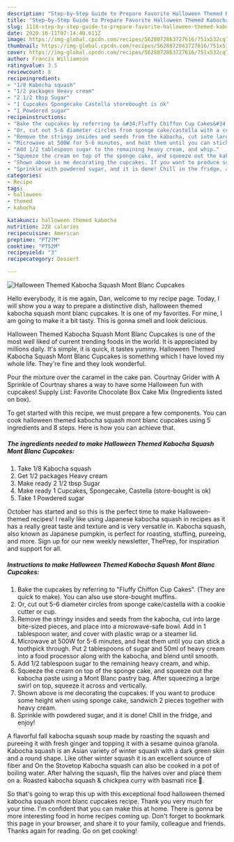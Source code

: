 ```yaml
---
description: "Step-by-Step Guide to Prepare Favorite Halloween Themed Kabocha Squash Mont Blanc Cupcakes"
title: "Step-by-Step Guide to Prepare Favorite Halloween Themed Kabocha Squash Mont Blanc Cupcakes"
slug: 1118-step-by-step-guide-to-prepare-favorite-halloween-themed-kabocha-squash-mont-blanc-cupcakes
date: 2020-10-11T07:14:40.611Z
image: https://img-global.cpcdn.com/recipes/5628072863727616/751x532cq70/halloween-themed-kabocha-squash-mont-blanc-cupcakes-recipe-main-photo.jpg
thumbnail: https://img-global.cpcdn.com/recipes/5628072863727616/751x532cq70/halloween-themed-kabocha-squash-mont-blanc-cupcakes-recipe-main-photo.jpg
cover: https://img-global.cpcdn.com/recipes/5628072863727616/751x532cq70/halloween-themed-kabocha-squash-mont-blanc-cupcakes-recipe-main-photo.jpg
author: Francis Williamson
ratingvalue: 3.5
reviewcount: 8
recipeingredient:
- "1/8 Kabocha squash"
- "1/2 packages Heavy cream"
- "2 1/2 tbsp Sugar"
- "1 Cupcakes Spongecake Castella storebought is ok"
- "1 Powdered sugar"
recipeinstructions:
- "Bake the cupcakes by referring to &#34;Fluffy Chiffon Cup Cakes&#34;. (They are quick to make). You can also use store-bought muffins."
- "Or, cut out 5-6 diameter circles from sponge cake/castella with a cookie cutter or cup."
- "Remove the stringy insides and seeds from the kabocha, cut into large bite-sized pieces, and place into a microwave-safe bowl. Add in 1 tablespoon water, and cover with plastic wrap or a steamer lid."
- "Microwave at 500W for 5-6 minutes, and heat them until you can stick a toothpick through. Put 2 tablespoons of sugar and 50ml of heavy cream into a food processor along with the kabocha, and blend until smooth."
- "Add 1/2 tablespoon sugar to the remaining heavy cream, and whip."
- "Squeeze the cream on top of the sponge cake, and squeeze out the kabocha paste using a Mont Blanc pastry bag. After squeezing a large swirl on top, squeeze it across and vertically."
- "Shown above is me decorating the cupcakes. If you want to produce some height when using sponge cake, sandwich 2 pieces together with heavy cream."
- "Sprinkle with powdered sugar, and it is done! Chill in the fridge, and enjoy!"
categories:
- Recipe
tags:
- halloween
- themed
- kabocha

katakunci: halloween themed kabocha 
nutrition: 228 calories
recipecuisine: American
preptime: "PT27M"
cooktime: "PT52M"
recipeyield: "3"
recipecategory: Dessert

---
```



![Halloween Themed Kabocha Squash Mont Blanc Cupcakes](https://img-global.cpcdn.com/recipes/5628072863727616/751x532cq70/halloween-themed-kabocha-squash-mont-blanc-cupcakes-recipe-main-photo.jpg)

Hello everybody, it is me again, Dan, welcome to my recipe page. Today, I will show you a way to prepare a distinctive dish, halloween themed kabocha squash mont blanc cupcakes. It is one of my favorites. For mine, I am going to make it a bit tasty. This is gonna smell and look delicious.

Halloween Themed Kabocha Squash Mont Blanc Cupcakes is one of the most well liked of current trending foods in the world. It is appreciated by millions daily. It's simple, it is quick, it tastes yummy. Halloween Themed Kabocha Squash Mont Blanc Cupcakes is something which I have loved my whole life. They're fine and they look wonderful.

Pour the mixture over the caramel in the cake pan. Courtnay Grider with A Sprinkle of Courtnay shares a way to have some Halloween fun with cupcakes! Supply List: Favorite Chocolate Box Cake Mix (Ingredients listed on box).


To get started with this recipe, we must prepare a few components. You can cook halloween themed kabocha squash mont blanc cupcakes using 5 ingredients and 8 steps. Here is how you can achieve that.

<!--inarticleads1-->

##### The ingredients needed to make Halloween Themed Kabocha Squash Mont Blanc Cupcakes:

1. Take 1/8 Kabocha squash
1. Get 1/2 packages Heavy cream
1. Make ready 2 1/2 tbsp Sugar
1. Make ready 1 Cupcakes, Spongecake, Castella (store-bought is ok)
1. Take 1 Powdered sugar


October has started and so this is the perfect time to make Halloween-themed recipes! I really like using Japanese kabocha squash in recipes as it has a really great taste and texture and is very versatile in. Kabocha squash, also known as Japanese pumpkin, is perfect for roasting, stuffing, pureeing, and more. Sign up for our new weekly newsletter, ThePrep, for inspiration and support for all. 

<!--inarticleads2-->

##### Instructions to make Halloween Themed Kabocha Squash Mont Blanc Cupcakes:

1. Bake the cupcakes by referring to &#34;Fluffy Chiffon Cup Cakes&#34;. (They are quick to make). You can also use store-bought muffins.
1. Or, cut out 5-6 diameter circles from sponge cake/castella with a cookie cutter or cup.
1. Remove the stringy insides and seeds from the kabocha, cut into large bite-sized pieces, and place into a microwave-safe bowl. Add in 1 tablespoon water, and cover with plastic wrap or a steamer lid.
1. Microwave at 500W for 5-6 minutes, and heat them until you can stick a toothpick through. Put 2 tablespoons of sugar and 50ml of heavy cream into a food processor along with the kabocha, and blend until smooth.
1. Add 1/2 tablespoon sugar to the remaining heavy cream, and whip.
1. Squeeze the cream on top of the sponge cake, and squeeze out the kabocha paste using a Mont Blanc pastry bag. After squeezing a large swirl on top, squeeze it across and vertically.
1. Shown above is me decorating the cupcakes. If you want to produce some height when using sponge cake, sandwich 2 pieces together with heavy cream.
1. Sprinkle with powdered sugar, and it is done! Chill in the fridge, and enjoy!


A flavorful fall kabocha squash soup made by roasting the squash and pureeing it with fresh ginger and topping it with a sesame quinoa granola. Kabocha squash is an Asian variety of winter squash with a dark green skin and a round shape. Like other winter squash it is an excellent source of fiber and On the Stovetop Kabocha squash can also be cooked in a pot of boiling water. After halving the squash, flip the halves over and place them on a. Roasted kabocha squash &amp; chickpea curry with basmati rice 🍚. 

So that's going to wrap this up with this exceptional food halloween themed kabocha squash mont blanc cupcakes recipe. Thank you very much for your time. I'm confident that you can make this at home. There is gonna be more interesting food in home recipes coming up. Don't forget to bookmark this page in your browser, and share it to your family, colleague and friends. Thanks again for reading. Go on get cooking!

